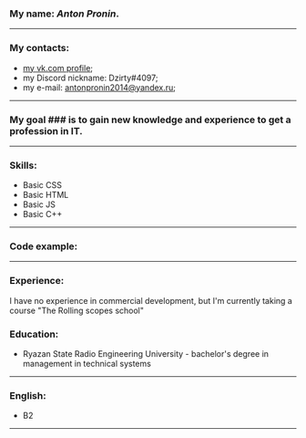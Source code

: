  ### My name: *Anton Pronin*. 
---
 ### My contacts: 
   * [my vk.com profile](https://vk.com/dzirty);
   * my Discord nickname: Dzirty#4097;
   * my e-mail: antonpronin2014@yandex.ru; 
---
 ### My goal ### is to gain new knowledge and experience to get a profession in IT.
---
 ### Skills:
   * Basic CSS 
   * Basic HTML
   * Basic JS
   * Basic C++ 
---
 ### Code example:
> 
> 
---
 ### Experience:
I have no experience in commercial development, but I'm currently taking a course "The Rolling scopes school"
 ### Education:
  * Ryazan State Radio Engineering University - bachelor's degree in management in technical systems
---
 ### English: 
  * B2
---
